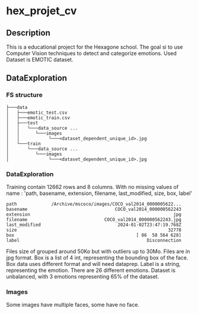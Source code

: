 # hex_projet_cv

## Description
This is a educational project for the Hexagone school.
The goal si to use Computer Vision techniques to detect and categorize emotions.
Used Dataset is EMOTIC dataset.

## DataExploration
### FS structure
``` 
├───data
│   ├───emotic_test.csv
│   ├───emotic_train.csv
│   ├───test
│   │   └───data_source ...
│   │      └───images
│   │           └───<dataset_dependent_unique_id>.jpg
│   └───train
│       └───data_source ...
│          └───images
│               └───<dataset_dependent_unique_id>.jpg
```

### DataExploration
Training contain 12662 rows and 8 columns. With no missing values
of name : 'path, basename, extension, filename, last_modified, size, box, label'
```
path             /Archive/mscoco/images/COCO_val2014_0000005622...
basename                                 COCO_val2014_000000562243
extension                                                      jpg
filename                             COCO_val2014_000000562243.jpg
last_modified                             2024-01-02T23:47:19.768Z
size                                                         32778
box                                              [ 86  58 564 628]
label                                                Disconnection
```
Files size of grouped around 50Ko but with outliers up to 30Mo.
Files are in jpg format.
Box is a list of 4 int, representing the bounding box of the face.
Box data uses different format and will need dataprep.
Label is a string, representing the emotion.
There are 26 different emotions.
Dataset is unbalanced, with 3 emotions representing 65% of the dataset.
### Images
Some images have multiple faces, some have no face.